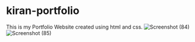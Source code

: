 # kiran-portfolio
This is my Portfolio Website created using html and css.
![Screenshot (84)](https://github.com/Kirankumartippana2004/kiran-portfolio/assets/125852953/fd429374-dd72-4c69-8563-3426ed36b14c)
![Screenshot (85)](https://github.com/Kirankumartippana2004/kiran-portfolio/assets/125852953/7e16def3-bbcc-4ac4-8ace-ce892359097a)

